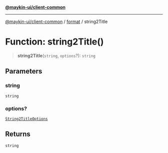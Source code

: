[**@maykin-ui/client-common**](../../README.md)

***

[@maykin-ui/client-common](../../README.md) / [format](../README.md) / string2Title

# Function: string2Title()

> **string2Title**(`string`, `options`?): `string`

## Parameters

### string

`string`

### options?

[`String2TitleOptions`](../type-aliases/String2TitleOptions.md)

## Returns

`string`
